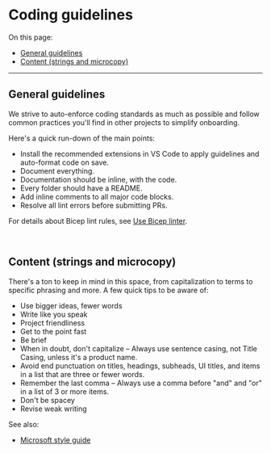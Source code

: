 # Coding guidelines

On this page:

- [General guidelines](#general-guidelines)
- [Content (strings and microcopy)](#content-strings-and-microcopy)

---

## General guidelines

We strive to auto-enforce coding standards as much as possible and follow common practices you'll find in other projects to simplify onboarding.

Here's a quick run-down of the main points:

- Install the recommended extensions in VS Code to apply guidelines and auto-format code on save.
- Document everything.
- Documentation should be inline, with the code.
- Every folder should have a README.
- Add inline comments to all major code blocks.
- Resolve all lint errors before submitting PRs.

For details about Bicep lint rules, see [Use Bicep linter](https://learn.microsoft.com/azure/azure-resource-manager/bicep/linter).

<br>

## Content (strings and microcopy)

There's a ton to keep in mind in this space, from capitalization to terms to specific phrasing and more. A few quick tips to be aware of:

- Use bigger ideas, fewer words
- Write like you speak
- Project friendliness
- Get to the point fast
- Be brief
- When in doubt, don't capitalize – Always use sentence casing, not Title Casing, unless it's a product name.
- Avoid end punctuation on titles, headings, subheads, UI titles, and items in a list that are three or fewer words.
- Remember the last comma – Always use a comma before "and" and "or" in a list of 3 or more items.
- Don't be spacey
- Revise weak writing

See also:

- [Microsoft style guide](https://docs.microsoft.com/style-guide/welcome)

<br>

